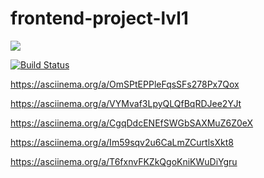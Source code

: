 # frontend-project-lvl1
<a href="https://codeclimate.com/github/Alexey609/frontend-project-lvl1"/><img src="https://api.codeclimate.com/v1/badges/a99a88d28ad37a79dbf6/maintainability" /></a>

[![Build Status](https://travis-ci.org/Alexey609/frontend-project-lvl1.svg?branch=master)](https://travis-ci.org/Alexey609/frontend-project-lvl1)

https://asciinema.org/a/OmSPtEPPleFqsSFs278Px7Qox

https://asciinema.org/a/VYMvaf3LpyQLQfBqRDJee2YJt

https://asciinema.org/a/CgqDdcENEfSWGbSAXMuZ6Z0eX

https://asciinema.org/a/Im59sqv2u6CaLmZCurtlsXkt8


https://asciinema.org/a/T6fxnvFKZkQgoKniKWuDiYgru


